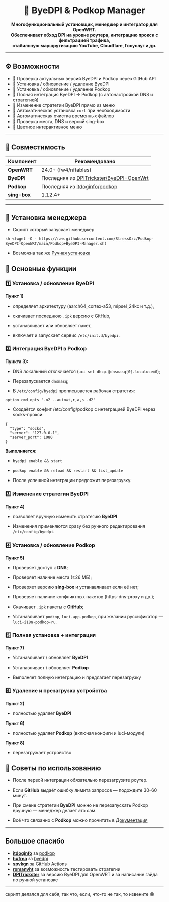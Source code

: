 <h1 align="center">🧩 ByeDPI & Podkop Manager</h1>

<p align="center">
  <b>Многофункциональный установщик, менеджер и интегратор для OpenWRT.</b><br>
    <b>Обеспечивает обход DPI на уровне роутера, интеграцию прокси с фильтрацией трафика,</b><br>
     <b> стабильную маршрутизацию YouTube, Cloudflare, Госуслуг и др.</b><br>

---

## ⚙️ Возможности

- 🔹 Проверка актуальных версий ByeDPI и Podkop через GitHub API  
- 🔹 Установка / обновление / удаление ByeDPI  
- 🔹 Установка / обновление / удаление Podkop  
- 🔹 Полная интеграция ByeDPI → Podkop (с автонастройкой DNS и стратегией)  
- 🔹 Изменение стратегии ByeDPI прямо из меню  
- 🔹 Автоматическая установка `curl` при необходимости  
- 🔹 Автоматическая очистка временных файлов  
- 🔹 Проверка места, DNS и версий sing-box  
- 🔹 Цветное интерактивное меню

---

## 🧱 Совместимость

| Компонент | Рекомендовано |
|------------|----------------|
| **OpenWRT** | 24.0+ (fw4/nftables) |
| **ByeDPI** | Последняя из [DPITrickster/ByeDPI-OpenWrt](https://github.com/DPITrickster/ByeDPI-OpenWrt/releases) |
| **Podkop** | Последняя из [itdoginfo/podkop](https://github.com/itdoginfo/podkop/releases) |
| **sing-box** | 1.12.4+ |

---

## 🧩 Установка менеджера
- Скрипт который запускает менеджер
```
sh <(wget -O - https://raw.githubusercontent.com/StressOzz/Podkop-ByeDPI-OpenWRT/main/Podkop+ByeDPI-Manager.sh)
```

- Возможна так же [Ручная установка](readme.hand.md)

## 🔧 Основные функции

### 1️⃣ Установка / обновление ByeDPI

**Пункт 1)**

- определяет архитектуру (aarch64_cortex-a53, mipsel_24kc и т.д.),

- скачивает последнюю `.ipk` версию с GitHub,

- устанавливает или обновляет пакет,

- включает и запускает сервис `/etc/init.d/byedpi`.


### 2️⃣ Интеграция ByeDPI в Podkop

**Пункта 3):**

- DNS локальный отключается (`uci set dhcp.@dnsmasq[0].localuse=0`);

- Перезапускается `dnsmasq`;

- В `/etc/config/byedpi` прописывается рабочая стратегия:

`option cmd_opts '-o2 --auto=t,r,a,s -d2'`

- Создаётся конфиг /etc/config/podkop с интеграцией ByeDPI через socks-прокси:
```
{
  "type": "socks",
  "server": "127.0.0.1",
  "server_port": 1080
}
```

**Выполняется:**

- `byedpi enable && start`

- `podkop enable && reload && restart && list_update`

- После успешной интеграции предложит перезагрузку.

### 3️⃣ Изменение стратегии ByeDPI

**Пункт 4)** 

- позволяет вручную изменить стратегию **ByeDPI**

- Изменения применяются сразу без ручного редактирования `/etc/config/byedpi`.

### 4️⃣ Установка / обновление Podkop

**Пункт 5)**

- Проверяет доступ к **DNS**;

- Проверяет наличие места (≥26 МБ);

- Проверяет версию **sing-box** и устанавливает если её нет;

- Проверяет наличие конфликтных пакетов (https-dns-proxy и др.);

- Скачивает `.ipk` пакеты с **GitHub**;

- Устанавливает `podkop`, `luci-app-podkop`, при желании руссификатор — `luci-i18n-podkop-ru`.

### 5️⃣ Полная установка + интеграция

**Пункт 7)**

- Устанавливает / обновляет **ByeDPI**

- Устанавливает / обновляет **Podkop**

- Выполняет полную интеграцию и предлагает перезагрузку

### 6️⃣ Удаление и презагрузка устройства

**Пункт 2)**
- полностью удаляет **ByeDPI**

**Пункт 6)**
- полностью удаляет **Podkop** (включая конфиги и luci-модули)

**Пункт 8)**
- перезагружает устройство

## 🧠 Советы по использованию

- После первой интеграции обязательно перезагрузите роутер.

- Если **GitHub** выдаёт ошибку лимита запросов — подождите 30–60 минут.

- При смене стратегии **ByeDPI** можно не перезапускать Podkop вручную — менеджер делает это сам.

- Всё что связанно с **Podkop** можно прочитать в [Документация](https://podkop.net/)

---
## Большое спасибо

- **[itdoginfo](https://github.com/itdoginfo)** за [podkop](https://github.com/itdoginfo/podkop)
- **[hufrea](https://github.com/hufrea)** за [byedpi](https://github.com/hufrea/byedpi)
- **[spvkgn](https://github.com/spvkgn)** за GitHub Actions
- **[romanvht](https://github.com/romanvht)** за возможность тестировать стратегии
- **[DPITrickster](https://github.com/DPITrickster)** за версию ByeDPI для OpenWRT и за написание гайда по ручной установке
---
скрипт делался для себя, так что, если, что-то не так, то извените 😀
